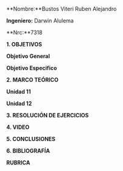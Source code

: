 **Nombre:**Bustos Viteri Ruben Alejandro

**Ingeniero:** Darwin Alulema

**Nrc:**7318

**1. OBJETIVOS**

**Objetivo General**

**Objetivo Especifico**

**2. MARCO TEÓRICO**

**Unidad 11**

**Unidad 12**

**3. RESOLUCIÓN DE EJERCICIOS**

**4. VIDEO**

**5. CONCLUSIONES**

**6. BIBLIOGRAFÍA**

**RUBRICA**



